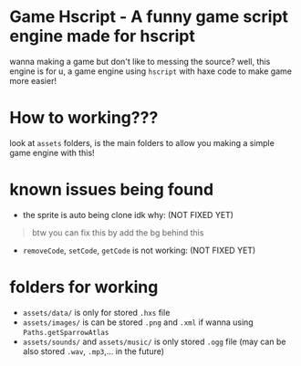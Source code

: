 # Game Hscript - A funny game script engine made for hscript
wanna making a game but don't like to messing the source? well, this engine is for u, a game engine using `hscript` with haxe code to make game more easier!

# How to working???
look at `assets` folders, is the main folders to allow you making a simple game engine with this!

# known issues being found
- the sprite is auto being clone idk why: (NOT FIXED YET)
> btw you can fix this by add the bg behind this
- `removeCode`, `setCode`, `getCode` is not working: (NOT FIXED YET)

# folders for working
- `assets/data/` is only for stored `.hxs` file
- `assets/images/` is can be stored `.png` and `.xml` if wanna using `Paths.getSparrowAtlas`
- `assets/sounds/` and `assets/music/` is only stored `.ogg` file (may can be also stored `.wav`, `.mp3`,... in the future)